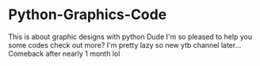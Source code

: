 # Python-Graphics-Code
This is about graphic designs with python
Dude I'm so pleased to help you some codes
check out more?
I'm pretty lazy so new ytb channel later...
Comeback after nearly 1 month lol

